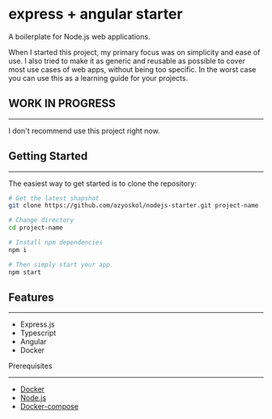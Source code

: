 # express + angular starter

A boilerplate for Node.js web applications.

When I started this project, my primary focus was on simplicity and ease of use. I also tried to make it as generic and reusable as possible to cover most use cases of web apps, without being too specific. In the worst case you can use this as a learning guide for your projects.

## WORK IN PROGRESS

---
I don't recommend use this project right now.

## Getting Started

---
The easiest way to get started is to clone the repository:

```bash
# Get the latest shapshot
git clone https://github.com/azyoskol/nodejs-starter.git project-name

# Change directory
cd project-name

# Install npm dependencies
npm i

# Then simply start your app
npm start
```

## Features

---

- Express.js
- Typescript
- Angular
- Docker

Prerequisites

---

- [Docker](https://docs.docker.com/install/)
- [Node.js](http://nodejs.org)
- [Docker-compose](https://docs.docker.com/compose/install/)